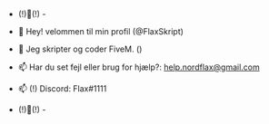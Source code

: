 - (!)👋(!) -

- 👋 Hey! velommen til min profil (@FlaxSkript)
- 👀 Jeg skripter og coder FiveM. (</F>)
- 📫 Har du set fejl eller brug for hjælp?: help.nordflax@gmail.com
- 📫 </F> (!) Discord: Flax#1111

- (!)👋(!) -


